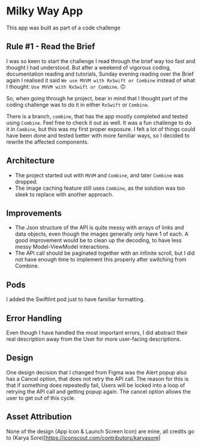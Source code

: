 # Milky Way App

This app was built as part of a code challenge

## Rule #1 - Read the Brief

I was so keen to start the challenge I read through the brief way too fast and thought I had understood. But after a weekend of vigorous coding, documentation reading and tutorials, Sunday evening reading over the Brief again I realised it said `We use MVVM with RxSwift or Combine` instead of what I thought: `Use MVVM with RxSwift or Combine`. 🙃

So, when going through he project, bear in mind that I thought part of the coding challenge was to do it in either `RxSwift` or `Combine`. 

There is a branch, `combine`, that has the app mostly completed and tested using `Combine`. Feel free to check it out as well. It was a fun challenge to do it in `Combine`, but this was my first proper exposure. I felt a lot of things could have been done and tested better with more familiar ways, so I decided to rewrite the affected components.

## Architecture

- The project started out with `MVVM` and `Combine`, and later `Combine` was dropped. 
- The image caching feature still uses `Combine`, as the solution was too sleek to replace with another approach.

## Improvements
- The Json structure of the API is quite messy with arrays of links and data objects, even though the images generally only have 1 of each. A good improvement would be to clean up the decoding, to have less messy Model-ViewModel interactions.
- The API call should be paginated together with an infinite scroll, but I did not have enough time to implement this properly after switching from Combine. 


## Pods

I added the Swiftlint pod just to have familiar formatting.

## Error Handling

Even though I have handled the most important errors, I did abstract their real description away from the User for more user-facing descriptions.

## Design

One design decision that I changed from Figma was the Alert popup also has a Cancel option, that does not retry the API call. The reason for this is that if something does repeatedly fail, Users will be locked into a loop of retrying the API call and getting popup again. The cancel option allows the user to get out of this cycle.

## Asset Attribution

None of the design (App Icon & Launch Screen Icon) are mine, all credits go to (Karya Sore)[https://iconscout.com/contributors/karyasore]
